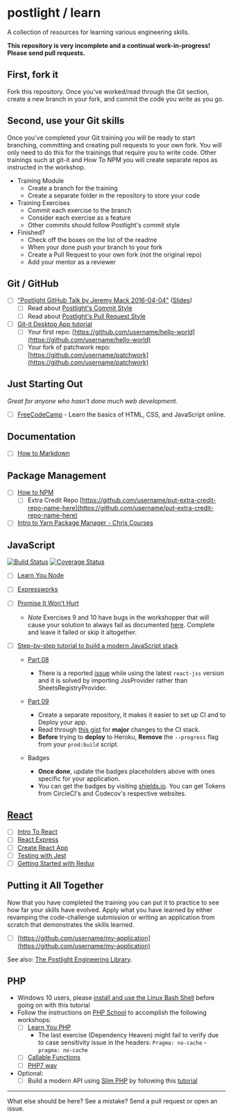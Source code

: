 # postlight / learn

A collection of resources for learning various engineering skills.

**This repository is very incomplete and a continual work-in-progress! Please send pull requests.**

## First, fork it

Fork this repository. Once you've worked/read through the Git section, create a new branch in your fork, and commit the code you write as you go.

## Second, use your Git skills

Once you've completed your Git training you will be ready to start branching, committing and creating pull requests to your own fork. You will only need to do this for the trainings that require you to write code. Other trainings such at git-it and How To NPM you will create separate repos as instructed in the workshop.

* Training Module
  * Create a branch for the training
  * Create a separate folder in the repository to store your code
* Training Exercises
  * Commit each exercise to the branch
  * Consider each exercise as a feature
  * Other commits should follow Postlight's commit style
* Finished?
  * Check off the boxes on the list of the readme
  * When your done push your branch to your fork
  * Create a Pull Request to your own fork (not the original repo)
  * Add your mentor as a reviewer

## Git / GitHub

* [ ] ["Postlight GitHub Talk by Jeremy Mack 2016-04-04"](https://www.youtube.com/watch?v=YtckscmKtYk) ([Slides](https://www.mindmeister.com/678359058?t=zgPweW2tuV))
  * [ ] Read about [Postlight's Commit Style](https://trello.com/c/Z2xpXbm1/10-%F0%9F%8E%A8-commit-style)
  * [ ] Read about [Postlight's Pull Request Style](https://trello.com/c/DsH0Ea4L/11-%F0%9F%8C%B1-pull-request-style)
* [ ] [Git-it Desktop App tutorial](https://github.com/jlord/git-it-electron)
  * [ ] Your first repo: [https://github.com/username/hello-world](https://github.com/username/hello-world)
  * [ ] Your fork of patchwork repo: [https://github.com/username/patchwork](https://github.com/username/patchwork)

## Just Starting Out

_Great for anyone who hasn't done much web development._

* [ ] [FreeCodeCamp](https://www.freecodecamp.org) - Learn the basics of HTML, CSS, and JavaScript online.

## Documentation

* [ ] [How to Markdown](https://github.com/workshopper/how-to-markdown)

## Package Management

* [ ] [How to NPM](https://github.com/workshopper/how-to-npm)
  * [ ] Extra Credit Repo [https://github.com/username/put-extra-credit-repo-name-here](https://github.com/username/put-extra-credit-repo-name-here)
* [ ] [Intro to Yarn Package Manager - Chris Courses](https://www.youtube.com/watch?v=7n467QmiANM)

## JavaScript

[![Build Status](https://img.shields.io/circleci/token/YOUR_TOKEN/project/github/USER/REPO/BRANCH.svg?style=flat-square)](https://circleci.com/USER/REPO/tree/BRANCH) [![Coverage Status](https://img.shields.io/codecov/c/token/YOUR_TOKEN/github/USER/REPO/BRANCH.svg?style=flat-square)](https://codecov.io/USER/REPO/branch/BRANCH)

* [ ] [Learn You Node](https://github.com/workshopper/learnyounode)
* [ ] [Expressworks](https://github.com/azat-co/expressworks)
* [ ] [Promise It Won't Hurt](https://github.com/stevekane/promise-it-wont-hurt)
  * _Note_ Exercises 9 and 10 have bugs in the workshopper that will cause your solution to always fail as documented [here](https://github.com/stevekane/promise-it-wont-hurt/pull/112). Complete and leave it failed or skip it altogether.
* [ ] [Step-by-step tutorial to build a modern JavaScript stack](https://github.com/verekia/js-stack-from-scratch)

  * [Part 08](https://github.com/verekia/js-stack-from-scratch/blob/master/tutorial/08-bootstrap-jss.md) 
    * There is a reported [issue](https://github.com/verekia/js-stack-from-scratch/issues/243) while using the latest `react-jss` version and it is solved by importing JssProvider rather than SheetsRegistryProvider.

  * [Part 09](https://github.com/verekia/js-stack-from-scratch/blob/master/tutorial/09-travis-coveralls-heroku.md)
    * Create a separate repository, it makes it easier to set up CI and to Deploy your app.
    * Read through [this gist](https://gist.github.com/Faultless/cbb014364dc1a5440ab6473a9a3608ab) for **major** changes to the CI stack.
    * **Before** trying to **deploy** to Heroku, **Remove** the `--progress` flag from your `prod:build` script.

  * Badges
    * **Once done**, update the badges placeholders above with ones specific for your application.
    * You can get the badges by visiting [shields.io](http://shields.io/). You can get Tokens from CircleCI's and Codecov's respective websites.

## [React](https://facebook.github.io/react/)

* [ ] [Intro To React](https://facebook.github.io/react/tutorial/tutorial.html)
* [ ] [React Express](http://www.react.express/)
* [ ] [Create React App](https://github.com/facebookincubator/create-react-app)
* [ ] [Testing with Jest](https://facebook.github.io/jest/docs/tutorial-react.html)
* [ ] [Getting Started with Redux](https://egghead.io/courses/getting-started-with-redux)

## Putting it All Together

Now that you have completed the training you can put it to practice to see how far your skills have evolved. Apply what you have learned by either revamping the code-challenge submission or writing an application from scratch that demonstrates the skills learned.

* [ ] [https://github.com/username/my-application](https://github.com/username/my-application)

See also: [The Postlight Engineering Library](https://trello.com/b/Sgol3uST/postlight-engineering-library).

## PHP
* Windows 10 users, please [install and use the Linux Bash Shell](https://www.howtogeek.com/249966/how-to-install-and-use-the-linux-bash-shell-on-windows-10/) before going on with this tutorial
* Follow the instructions on [PHP School](https://www.phpschool.io/) to accomplish the following workshops:
  * [ ] [Learn You PHP](https://github.com/php-school/learn-you-php)
    * The last exercise (Dependency Heaven) might fail to verify due to case sensitivity issue in the headers: `Pragma: no-cache` - `pragma: no-cache` 
  * [ ] [Callable Functions](https://github.com/NastasiaSaby/callable-functions)
  * [ ] [PHP7 way](https://github.com/NastasiaSaby/php7-way)

* Optional: 
  * [ ] Build a modern API using [Slim PHP](https://www.slimframework.com/) by following this [tutorial](https://www.slimframework.com/docs/tutorial/first-app.html)

---

What else should be here? See a mistake? Send a pull request or open an issue.
